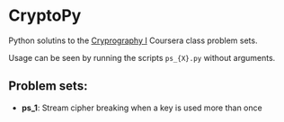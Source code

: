 CryptoPy
========

Python solutins to the [Cryprography I][1] Coursera class problem sets.

Usage can be seen by running the scripts `ps_{X}.py` without arguments.

Problem sets:
-------

- **ps_1**: Stream cipher breaking when a key is used more than once

[1]: https://www.coursera.org/course/crypto "Crptography I"
